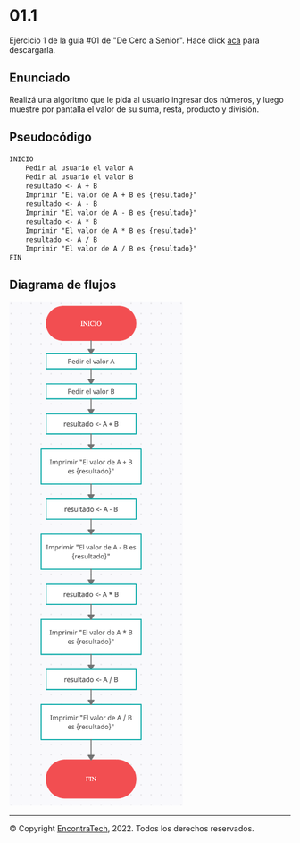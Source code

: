 # 01.1

Ejercicio 1 de la guia #01 de "De Cero a Senior". Hacé click [aca](https://guias.encontratech.com.ar) para descargarla.

## Enunciado

Realizá una algoritmo que le pida al usuario ingresar dos números, y luego muestre por pantalla el valor de su suma, resta, producto y división.

## Pseudocódigo

    INICIO
        Pedir al usuario el valor A
        Pedir al usuario el valor B
        resultado <- A + B
        Imprimir "El valor de A + B es {resultado}"
        resultado <- A - B
        Imprimir "El valor de A - B es {resultado}"
        resultado <- A * B
        Imprimir "El valor de A * B es {resultado}"
        resultado <- A / B
        Imprimir "El valor de A / B es {resultado}"
    FIN

## Diagrama de flujos

![Diagrama de flujos](./Diagrama%20de%20Flujos.png)

***
© Copyright [EncontraTech](https://www.encontraTech.com.ar), 2022. Todos los derechos reservados.